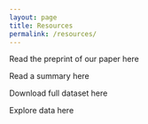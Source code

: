 ```yaml
---
layout: page
title: Resources
permalink: /resources/
---
```



Read the preprint of our paper here

Read a summary here

Download full dataset here

Explore data here

